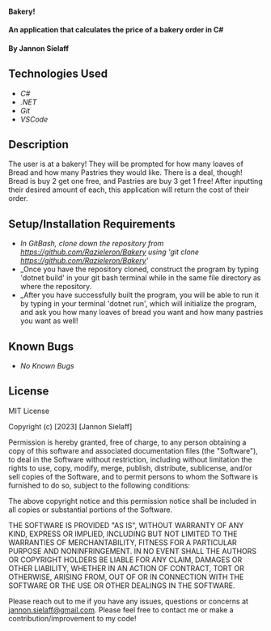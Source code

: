 #### Bakery!

#### An application that calculates the price of a bakery order in C#

#### By Jannon Sielaff

## Technologies Used

* _C#_
* _.NET_
* _Git_
* _VSCode_

## Description
The user is at a bakery!  They will be prompted for how many loaves of Bread and how many Pastries they would like.  There is a deal, though!  Bread is buy 2 get one free, and Pastries are buy 3 get 1 free!  After inputting their desired amount of each, this application will return the cost of their order.

## Setup/Installation Requirements

* _In GitBash, clone down the repository from https://github.com/Razieleron/Bakery using 'git clone https://github.com/Razieleron/Bakery'_
* _Once you have the repository cloned, construct the program by typing 'dotnet build' in your git bash terminal while in the same file directory as where the repository.
* _After you have successfully built the program, you will be able to run it by typing in your terminal 'dotnet run', which will initialize the program, and ask you how many loaves of bread you want and how many pastries you want as well!

## Known Bugs

* _No Known Bugs_

## License

MIT License

Copyright (c) [2023] [Jannon Sielaff]

Permission is hereby granted, free of charge, to any person obtaining a copy
of this software and associated documentation files (the "Software"), to deal
in the Software without restriction, including without limitation the rights
to use, copy, modify, merge, publish, distribute, sublicense, and/or sell
copies of the Software, and to permit persons to whom the Software is
furnished to do so, subject to the following conditions:

The above copyright notice and this permission notice shall be included in all
copies or substantial portions of the Software.

THE SOFTWARE IS PROVIDED "AS IS", WITHOUT WARRANTY OF ANY KIND, EXPRESS OR
IMPLIED, INCLUDING BUT NOT LIMITED TO THE WARRANTIES OF MERCHANTABILITY,
FITNESS FOR A PARTICULAR PURPOSE AND NONINFRINGEMENT. IN NO EVENT SHALL THE
AUTHORS OR COPYRIGHT HOLDERS BE LIABLE FOR ANY CLAIM, DAMAGES OR OTHER
LIABILITY, WHETHER IN AN ACTION OF CONTRACT, TORT OR OTHERWISE, ARISING FROM,
OUT OF OR IN CONNECTION WITH THE SOFTWARE OR THE USE OR OTHER DEALINGS IN THE
SOFTWARE.


Please reach out to me if you have any issues, questions or concerns at jannon.sielaff@gmail.com. Please feel free to contact me or make a contribution/improvement to my code!